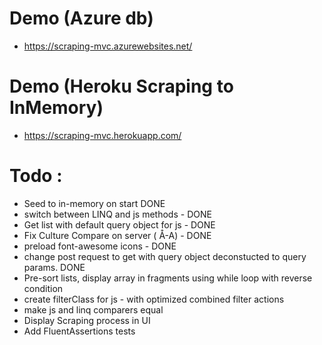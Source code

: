 # Demo (Azure db)
- https://scraping-mvc.azurewebsites.net/

# Demo (Heroku Scraping to InMemory)
- https://scraping-mvc.herokuapp.com/

# Todo :
- Seed to in-memory on start DONE
- switch between LINQ and js methods - DONE
- Get list with default query object for js - DONE
- Fix Culture Compare on server ( Å-A) - DONE
- preload font-awesome icons - DONE
- change post request to get with query object deconstucted to query params. DONE
- Pre-sort lists, display array in fragments using while loop with reverse condition
- create filterClass for js - with optimized combined filter actions
- make js and linq comparers equal
- Display Scraping process in UI
- Add FluentAssertions tests

  